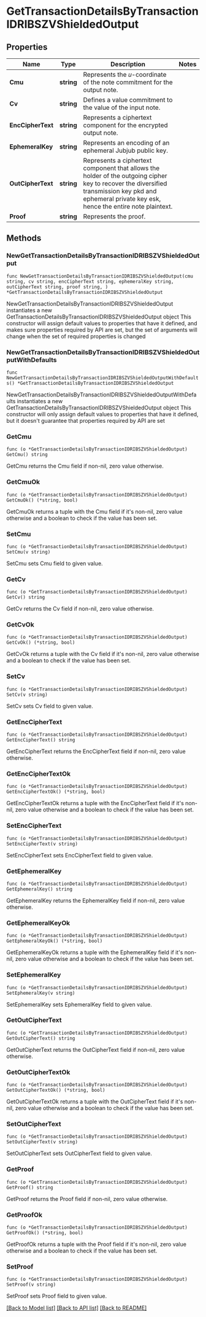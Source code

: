 # GetTransactionDetailsByTransactionIDRIBSZVShieldedOutput

## Properties

Name | Type | Description | Notes
------------ | ------------- | ------------- | -------------
**Cmu** | **string** | Represents the 𝑢-coordinate of the note commitment for the output note. | 
**Cv** | **string** | Defines a value commitment to the value of the input note. | 
**EncCipherText** | **string** | Represents a ciphertext component for the encrypted output note. | 
**EphemeralKey** | **string** | Represents an encoding of an ephemeral Jubjub public key. | 
**OutCipherText** | **string** | Represents a ciphertext component that allows the holder of the outgoing cipher key to recover the diversified transmission key pkd and ephemeral private key esk, hence the entire note plaintext. | 
**Proof** | **string** | Represents the proof. | 

## Methods

### NewGetTransactionDetailsByTransactionIDRIBSZVShieldedOutput

`func NewGetTransactionDetailsByTransactionIDRIBSZVShieldedOutput(cmu string, cv string, encCipherText string, ephemeralKey string, outCipherText string, proof string, ) *GetTransactionDetailsByTransactionIDRIBSZVShieldedOutput`

NewGetTransactionDetailsByTransactionIDRIBSZVShieldedOutput instantiates a new GetTransactionDetailsByTransactionIDRIBSZVShieldedOutput object
This constructor will assign default values to properties that have it defined,
and makes sure properties required by API are set, but the set of arguments
will change when the set of required properties is changed

### NewGetTransactionDetailsByTransactionIDRIBSZVShieldedOutputWithDefaults

`func NewGetTransactionDetailsByTransactionIDRIBSZVShieldedOutputWithDefaults() *GetTransactionDetailsByTransactionIDRIBSZVShieldedOutput`

NewGetTransactionDetailsByTransactionIDRIBSZVShieldedOutputWithDefaults instantiates a new GetTransactionDetailsByTransactionIDRIBSZVShieldedOutput object
This constructor will only assign default values to properties that have it defined,
but it doesn't guarantee that properties required by API are set

### GetCmu

`func (o *GetTransactionDetailsByTransactionIDRIBSZVShieldedOutput) GetCmu() string`

GetCmu returns the Cmu field if non-nil, zero value otherwise.

### GetCmuOk

`func (o *GetTransactionDetailsByTransactionIDRIBSZVShieldedOutput) GetCmuOk() (*string, bool)`

GetCmuOk returns a tuple with the Cmu field if it's non-nil, zero value otherwise
and a boolean to check if the value has been set.

### SetCmu

`func (o *GetTransactionDetailsByTransactionIDRIBSZVShieldedOutput) SetCmu(v string)`

SetCmu sets Cmu field to given value.


### GetCv

`func (o *GetTransactionDetailsByTransactionIDRIBSZVShieldedOutput) GetCv() string`

GetCv returns the Cv field if non-nil, zero value otherwise.

### GetCvOk

`func (o *GetTransactionDetailsByTransactionIDRIBSZVShieldedOutput) GetCvOk() (*string, bool)`

GetCvOk returns a tuple with the Cv field if it's non-nil, zero value otherwise
and a boolean to check if the value has been set.

### SetCv

`func (o *GetTransactionDetailsByTransactionIDRIBSZVShieldedOutput) SetCv(v string)`

SetCv sets Cv field to given value.


### GetEncCipherText

`func (o *GetTransactionDetailsByTransactionIDRIBSZVShieldedOutput) GetEncCipherText() string`

GetEncCipherText returns the EncCipherText field if non-nil, zero value otherwise.

### GetEncCipherTextOk

`func (o *GetTransactionDetailsByTransactionIDRIBSZVShieldedOutput) GetEncCipherTextOk() (*string, bool)`

GetEncCipherTextOk returns a tuple with the EncCipherText field if it's non-nil, zero value otherwise
and a boolean to check if the value has been set.

### SetEncCipherText

`func (o *GetTransactionDetailsByTransactionIDRIBSZVShieldedOutput) SetEncCipherText(v string)`

SetEncCipherText sets EncCipherText field to given value.


### GetEphemeralKey

`func (o *GetTransactionDetailsByTransactionIDRIBSZVShieldedOutput) GetEphemeralKey() string`

GetEphemeralKey returns the EphemeralKey field if non-nil, zero value otherwise.

### GetEphemeralKeyOk

`func (o *GetTransactionDetailsByTransactionIDRIBSZVShieldedOutput) GetEphemeralKeyOk() (*string, bool)`

GetEphemeralKeyOk returns a tuple with the EphemeralKey field if it's non-nil, zero value otherwise
and a boolean to check if the value has been set.

### SetEphemeralKey

`func (o *GetTransactionDetailsByTransactionIDRIBSZVShieldedOutput) SetEphemeralKey(v string)`

SetEphemeralKey sets EphemeralKey field to given value.


### GetOutCipherText

`func (o *GetTransactionDetailsByTransactionIDRIBSZVShieldedOutput) GetOutCipherText() string`

GetOutCipherText returns the OutCipherText field if non-nil, zero value otherwise.

### GetOutCipherTextOk

`func (o *GetTransactionDetailsByTransactionIDRIBSZVShieldedOutput) GetOutCipherTextOk() (*string, bool)`

GetOutCipherTextOk returns a tuple with the OutCipherText field if it's non-nil, zero value otherwise
and a boolean to check if the value has been set.

### SetOutCipherText

`func (o *GetTransactionDetailsByTransactionIDRIBSZVShieldedOutput) SetOutCipherText(v string)`

SetOutCipherText sets OutCipherText field to given value.


### GetProof

`func (o *GetTransactionDetailsByTransactionIDRIBSZVShieldedOutput) GetProof() string`

GetProof returns the Proof field if non-nil, zero value otherwise.

### GetProofOk

`func (o *GetTransactionDetailsByTransactionIDRIBSZVShieldedOutput) GetProofOk() (*string, bool)`

GetProofOk returns a tuple with the Proof field if it's non-nil, zero value otherwise
and a boolean to check if the value has been set.

### SetProof

`func (o *GetTransactionDetailsByTransactionIDRIBSZVShieldedOutput) SetProof(v string)`

SetProof sets Proof field to given value.



[[Back to Model list]](../README.md#documentation-for-models) [[Back to API list]](../README.md#documentation-for-api-endpoints) [[Back to README]](../README.md)


